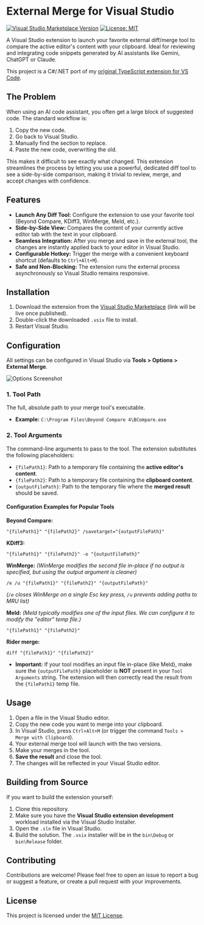 # External Merge for Visual Studio

[![Visual Studio Marketplace Version](https://img.shields.io/visual-studio-marketplace/v/MjosDrone.ExternalMerge.VSExtension?style=for-the-badge&logo=visual-studio&label=VS%20Marketplace)](https://marketplace.visualstudio.com/items?itemName=MjosDrone.ExternalMerge.VSExtension)
[![License: MIT](https://img.shields.io/badge/License-MIT-yellow.svg?style=for-the-badge)](https://opensource.org/licenses/MIT)

A Visual Studio extension to launch your favorite external diff/merge tool to compare the active editor's content with your clipboard. Ideal for reviewing and integrating code snippets generated by AI assistants like Gemini, ChatGPT or Claude.

This project is a C#/.NET port of my [original TypeScript extension for VS Code](https://github.com/alexis-/Clipboard-Merge-for-Visual-Studio-Code).

## The Problem

When using an AI code assistant, you often get a large block of suggested code. The standard workflow is:
1. Copy the new code.
2. Go back to Visual Studio.
3. Manually find the section to replace.
4. Paste the new code, overwriting the old.

This makes it difficult to see exactly what changed. This extension streamlines the process by letting you use a powerful, dedicated diff tool to see a side-by-side comparison, making it trivial to review, merge, and accept changes with confidence.

## Features

- **Launch Any Diff Tool:** Configure the extension to use your favorite tool (Beyond Compare, KDiff3, WinMerge, Meld, etc.).
- **Side-by-Side View:** Compares the content of your currently active editor tab with the text in your clipboard.
- **Seamless Integration:** After you merge and save in the external tool, the changes are instantly applied back to your editor in Visual Studio.
- **Configurable Hotkey:** Trigger the merge with a convenient keyboard shortcut (defaults to `Ctrl+Alt+M`).
- **Safe and Non-Blocking:** The extension runs the external process asynchronously so Visual Studio remains responsive.

## Installation

1. Download the extension from the [Visual Studio Marketplace](https://marketplace.visualstudio.com/items?itemName=YourPublisher.YourExtensionName) (link will be live once published).
2. Double-click the downloaded `.vsix` file to install.
3. Restart Visual Studio.

## Configuration

All settings can be configured in Visual Studio via **Tools > Options > External Merge**.

![Options Screenshot](https://github.com/alexis-/Clipboard-Merge-for-Visual-Studio/blob/main/docs/vs-options.png?raw=true)


### 1. Tool Path
The full, absolute path to your merge tool's executable.
- **Example:** `C:\Program Files\Beyond Compare 4\BCompare.exe`

### 2. Tool Arguments
The command-line arguments to pass to the tool. The extension substitutes the following placeholders:

- `{filePath1}`: Path to a temporary file containing the **active editor's content**.
- `{filePath2}`: Path to a temporary file containing the **clipboard content**.
- `{outputFilePath}`: Path to the temporary file where the **merged result** should be saved.

#### Configuration Examples for Popular Tools

**Beyond Compare:**
```
"{filePath1}" "{filePath2}" /savetarget="{outputFilePath}"
```

**KDiff3:**
```
"{filePath1}" "{filePath2}" -o "{outputFilePath}"
```

**WinMerge:**
*(WinMerge modifies the second file in-place if no output is specified, but using the output argument is cleaner)*
```
/e /u "{filePath1}" "{filePath2}" "{outputFilePath}"
```
*(`/e` closes WinMerge on a single Esc key press, `/u` prevents adding paths to MRU list)*

**Meld:**
*(Meld typically modifies one of the input files. We can configure it to modify the "editor" temp file.)*
```
"{filePath1}" "{filePath2}"
```

**Rider merge:**
```
diff "{filePath1}" "{filePath2}"
```

- **Important:** If your tool modifies an input file in-place (like Meld), make sure the `{outputFilePath}` placeholder is **NOT** present in your `Tool Arguments` string. The extension will then correctly read the result from the `{filePath1}` temp file.

## Usage

1. Open a file in the Visual Studio editor.
2. Copy the new code you want to merge into your clipboard.
3. In Visual Studio, press `Ctrl+Alt+M` (or trigger the command `Tools > Merge with Clipboard`).
4. Your external merge tool will launch with the two versions.
5. Make your merges in the tool.
6. **Save the result** and close the tool.
7. The changes will be reflected in your Visual Studio editor.

## Building from Source

If you want to build the extension yourself:
1. Clone this repository.
2. Make sure you have the **Visual Studio extension development** workload installed via the Visual Studio Installer.
3. Open the `.sln` file in Visual Studio.
4. Build the solution. The `.vsix` installer will be in the `bin\Debug` or `bin\Release` folder.

## Contributing

Contributions are welcome! Please feel free to open an issue to report a bug or suggest a feature, or create a pull request with your improvements.

## License

This project is licensed under the [MIT License](LICENSE.md).